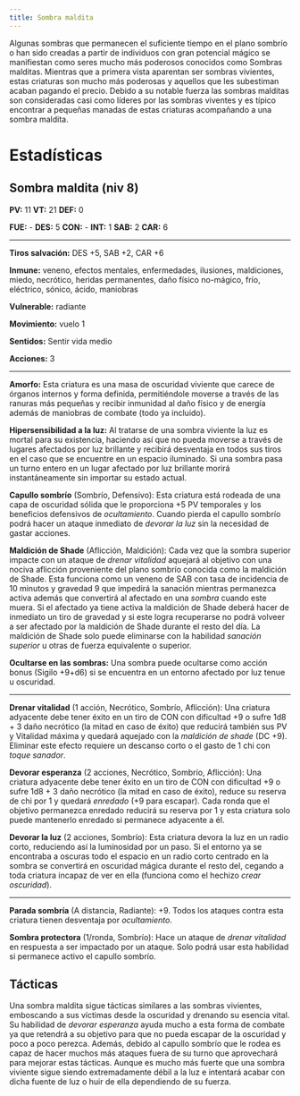 ```yaml
---
title: Sombra maldita
---
```


Algunas sombras que permanecen el suficiente tiempo en el plano sombrío o han sido creadas a partir de individuos con gran potencial mágico se manifiestan como seres mucho más poderosos conocidos como Sombras malditas. Mientras que a primera vista aparentan ser sombras vivientes, estas criaturas son mucho más poderosas y aquellos que les subestiman acaban pagando el precio. Debido a su notable fuerza las sombras malditas son consideradas casi como líderes por las sombras viventes y es típico encontrar a pequeñas manadas de estas criaturas acompañando a una sombra maldita.

# Estadísticas

## Sombra maldita (niv 8)

**PV:** 11		**VT:** 21		**DEF:** 0

**FUE:** - 	**DES:** 5	**CON:** -	**INT:** 1	**SAB:** 2	**CAR:** 6

------

**Tiros salvación:** DES +5, SAB +2, CAR +6

**Inmune:** veneno, efectos mentales, enfermedades, ilusiones, maldiciones, miedo, necrótico, heridas permanentes, daño físico no-mágico, frío, eléctrico, sónico, ácido, maniobras

**Vulnerable:** radiante

**Movimiento:** vuelo 1

**Sentidos:** Sentir vida medio

**Acciones:** 3

------

**Amorfo:** Esta criatura es una masa de oscuridad viviente que carece de órganos internos y forma definida, permitiéndole moverse a través de las ranuras más pequeñas y recibir inmunidad al daño físico y de energía además de maniobras de combate (todo ya incluido).

**Hipersensibilidad a la luz:** Al tratarse de una sombra viviente la luz es mortal para su existencia, haciendo así que no pueda moverse a través de lugares afectados por luz brillante y recibirá desventaja en todos sus tiros en el caso que se encuentre en un espacio iluminado. Si una sombra pasa un turno entero en un lugar afectado por luz brillante morirá instantáneamente sin importar su estado actual.

**Capullo sombrío** (Sombrío, Defensivo): Esta criatura está rodeada de una capa de oscuridad sólida que le proporciona +5 PV temporales y los beneficios defensivos de *ocultamiento*. Cuando pierda el capullo sombrío podrá hacer un ataque inmediato de *devorar la luz* sin la necesidad de gastar acciones.

**Maldición de Shade** (Aflicción, Maldición): Cada vez que la sombra superior impacte con un ataque de *drenar vitalidad* aquejará al objetivo con una nociva aflicción proveniente del plano sombrío conocida como la maldición de Shade. Esta funciona como un veneno de SAB con tasa de incidencia de 10 minutos y gravedad 9 que impedirá la sanación mientras permanezca activa además que convertirá al afectado en una *sombra* cuando este muera. Si el afectado ya tiene activa la maldición de Shade deberá hacer de inmediato un tiro de gravedad y si este logra recuperarse no podrá volveer a ser afectado por la maldición de Shade durante el resto del día. La maldición de Shade solo puede eliminarse con la habilidad *sanación superior* u otras de fuerza equivalente o superior.

**Ocultarse en las sombras:** Una sombra puede ocultarse como acción bonus (Sigilo +9+d6) si se encuentra en un entorno afectado por luz tenue u oscuridad.

****

**Drenar vitalidad** (1 acción, Necrótico, Sombrío, Aflicción): Una criatura adyacente debe tener éxito en un tiro de CON con dificultad +9 o sufre 1d8 + 3 daño necrótico (la mitad en caso de éxito) que reducirá también sus PV y Vitalidad máxima y quedará aquejado con la *maldición de shade* (DC +9). Eliminar este efecto requiere un descanso corto o el gasto de 1 chi con *toque sanador*.

**Devorar esperanza** (2 acciones, Necrótico, Sombrío, Aflicción): Una criatura adyacente debe tener éxito en un tiro de CON con dificultad +9 o sufre 1d8 + 3 daño necrótico (la mitad en caso de éxito), reduce su reserva de chi por 1 y quedará *enredado* (+9 para escapar). Cada ronda que el objetivo permanezca enredado reducirá su reserva por 1 y esta criatura solo puede mantenerlo enredado si permanece adyacente a él.

**Devorar la luz** (2 acciones, Sombrío): Esta criatura devora la luz en un radio corto, reduciendo así la luminosidad por un paso. Si el entorno ya se encontraba a oscuras todo el espacio en un radio corto centrado en la sombra se convertirá en oscuridad mágica durante el resto del, cegando a toda criatura incapaz de ver en ella (funciona como el hechizo *crear oscuridad*).

****

**Parada sombría** (A distancia, Radiante): +9. Todos los ataques contra esta criatura tienen desventaja por *ocultamiento*.

**Sombra protectora** (1/ronda, Sombrío): Hace un ataque de *drenar vitalidad* en respuesta a ser impactado por un ataque. Solo podrá usar esta habilidad si permanece activo el capullo sombrío.

## Tácticas

Una sombra maldita sigue tácticas similares a las sombras vivientes, emboscando a sus víctimas desde la oscuridad y drenando su esencia vital. Su habilidad de *devorar esperanza* ayuda mucho a esta forma de combate ya que retendrá a su objetivo para que no pueda escapar de la oscuridad y poco a poco perezca. Además, debido al capullo sombrío que le rodea es capaz de hacer muchos más ataques fuera de su turno que aprovechará para mejorar estas tácticas. Aunque es mucho más fuerte que una sombra viviente sigue siendo extremadamente débil a la luz e intentará acabar con dicha fuente de luz o huir de ella dependiendo de su fuerza.


